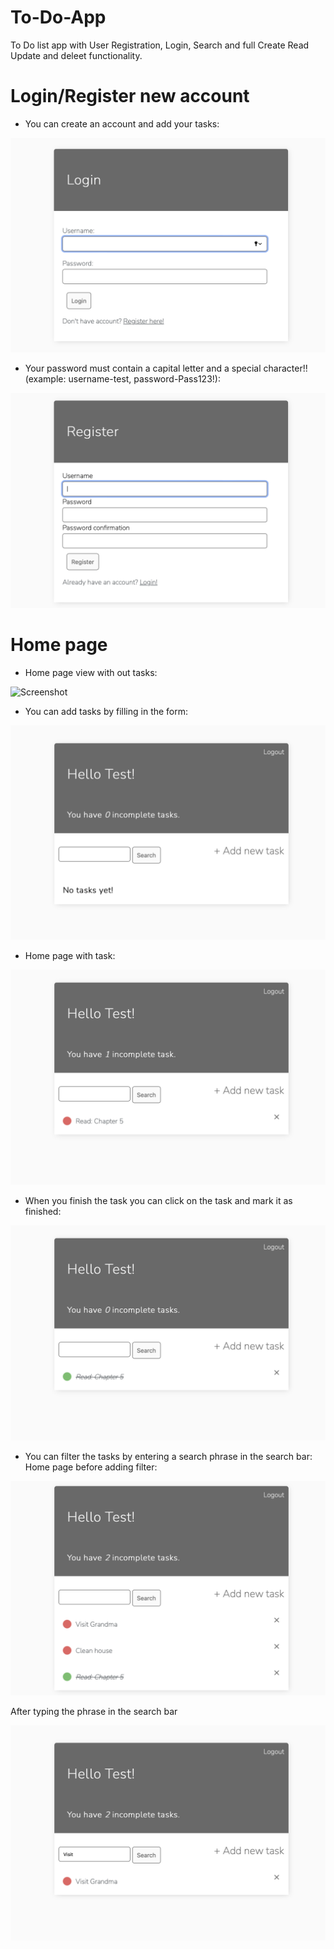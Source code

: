 # To-Do-App
To Do list app with User Registration, Login, Search and full Create Read Update and deleet functionality.

# Login/Register new account
* You can create an account and add your tasks:

![Screenshot](todoscreens/login.png)

* Your password must contain a capital letter and a special character!! (example: username-test, password-Pass123!):

![Screenshot](todoscreens/register.png)

# Home page
* Home page view with out tasks:

![Screenshot](todoscreens/main.png)

* You can add tasks by filling in the form:

![Screenshot](todoscreens/main1.png)

* Home page with task:

![Screenshot](todoscreens/main2.png)

* When you finish the task you can click on the task and mark it as finished:

![Screenshot](todoscreens/done.png)

* You can filter the tasks by entering a search phrase in the search bar:
Home page before adding filter:

![Screenshot](todoscreens/main3.png)

After typing the phrase in the search bar

![Screenshot](todoscreens/filter.png)










